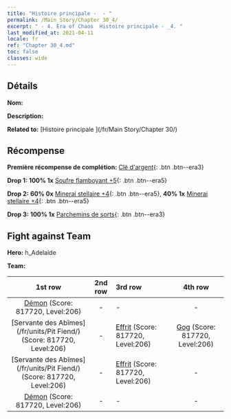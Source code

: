 ```yaml
---
title: "Histoire principale -  - "
permalink: /Main Story/Chapter 30_4/
excerpt: " - 4. Era of Chaos  Histoire principale - _4. "
last_modified_at: 2021-04-11
locale: fr
ref: "Chapter 30_4.md"
toc: false
classes: wide
---
```


## Détails

 **Nom:** 

 **Description:** 

 **Related to:** [Histoire principale ](/fr/Main Story/Chapter 30/)

## Récompense

 **Première récompense de complétion:** [Clé d'argent](/fr/Items/con_693/){: .btn .btn--era3}

 **Drop 1:** **100% 1x** [Soufre flamboyant +5](/fr/Items/mat_99/){: .btn .btn--era5}

 **Drop 2:** **60% 0x** [Minerai stellaire +4](/fr/Items/mat_89/){: .btn .btn--era5}, **40% 1x** [Minerai stellaire +4](/fr/Items/mat_89/){: .btn .btn--era5}

 **Drop 3:** **100% 1x** [Parchemins de sorts](/fr/Items/con_694/){: .btn .btn--era3}


## Fight against Team
 **Hero:** h_Adelaide

 **Team:**


  | 1st row | 2nd row | 3rd row | 4th row |
  |:----:|:----:|:----|:----:|
  | [Démon](/fr/units/Demon/) (Score: 817720, Level:206)  | - | - | - |
  | [Servante des Abîmes](/fr/units/Pit Fiend/) (Score: 817720, Level:206)  | - | [Effrit](/fr/units/Efreeti/) (Score: 817720, Level:206)  | [Gog](/fr/units/Gog/) (Score: 817720, Level:206)  |
  | [Servante des Abîmes](/fr/units/Pit Fiend/) (Score: 817720, Level:206)  | - | [Effrit](/fr/units/Efreeti/) (Score: 817720, Level:206)  | - |
  | [Démon](/fr/units/Demon/) (Score: 817720, Level:206)  | - | - | - |


